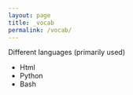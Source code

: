 ```yaml
---
layout: page
title: _vocab
permalink: /vocab/
---
```


Different languages (primarily used)
- Html
- Python
- Bash